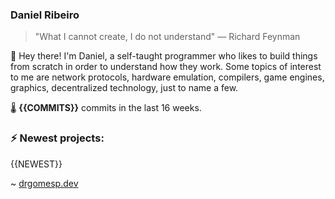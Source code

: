 ### Daniel Ribeiro
>  "What I cannot create, I do not understand" — Richard Feynman

👋 Hey there! I'm Daniel, a self-taught programmer who likes to build things from scratch
in order to understand how they work. Some topics of interest to me are network
protocols, hardware emulation, compilers, game engines, graphics, decentralized 
technology, just to name a few.

🌡️ **{{COMMITS}}** commits in the last 16 weeks.

### ⚡ Newest projects:

{{NEWEST}}

~ [drgomesp.dev][2]

[2]: https://drgomesp.dev
